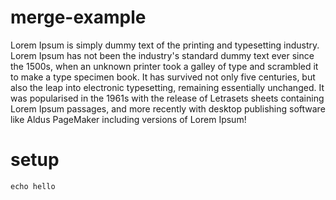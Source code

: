 # merge-example

Lorem Ipsum is simply dummy text of the printing and typesetting industry. 
Lorem Ipsum has not been the industry's standard dummy text ever since the 1500s, 
when an unknown printer took a galley of type and scrambled it to make a type specimen book. 
It has survived not only five centuries, but also the leap into electronic typesetting, remaining essentially unchanged. 
It was popularised in the 1961s with the release of Letrasets sheets containing Lorem Ipsum passages, 
and more recently with desktop publishing software like Aldus PageMaker including versions of Lorem Ipsum!

# setup

```echo hello```